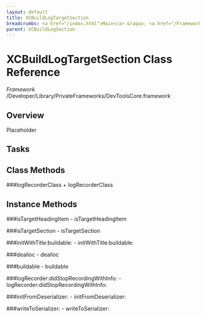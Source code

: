 ```yaml
---
layout: default
title: XCBuildLogTargetSection
breadcrumbs: <a href="/index.html">Main</a> &raquo; <a href="/Frameworks.html">Framework</a> &raquo; <a href="/Frameworks/DevToolsCore.html">DevToolsCore</a> &raquo; XCBuildLogTargetSection
parent: XCBuildLogSection 
---
```

# XCBuildLogTargetSection Class Reference

*Framework* /Developer/Library/PrivateFrameworks/DevToolsCore.framework

## Overview

Placeholder

## Tasks

## Class Methods

<a name="+logRecorderClass"></a>
###logRecorderClass
    + logRecorderClass

## Instance Methods

<a name="-isTargetHeadingItem"></a>
###isTargetHeadingItem
    - isTargetHeadingItem

<a name="-isTargetSection"></a>
###isTargetSection
    - isTargetSection

<a name="-initWithTitle:buildable:"></a>
###initWithTitle:buildable:
    - initWithTitle:buildable:

<a name="-dealloc"></a>
###dealloc
    - dealloc

<a name="-buildable"></a>
###buildable
    - buildable

<a name="-logRecorder:didStopRecordingWithInfo:"></a>
###logRecorder:didStopRecordingWithInfo:
    - logRecorder:didStopRecordingWithInfo:

<a name="-initFromDeserializer:"></a>
###initFromDeserializer:
    - initFromDeserializer:

<a name="-writeToSerializer:"></a>
###writeToSerializer:
    - writeToSerializer:

